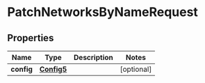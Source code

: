 

# PatchNetworksByNameRequest

## Properties

Name | Type | Description | Notes
------------ | ------------- | ------------- | -------------
**config** | [**Config5**](Config5.md) |  |  [optional]



